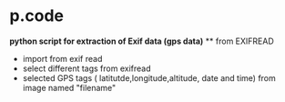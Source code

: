 # p.code
**python script for extraction of Exif data (gps data)**
** from EXIFREAD
* import from exif read
* select different tags from exifread
* selected GPS tags ( latitutde,longitude,altitude, date and time) from image named "filename"
